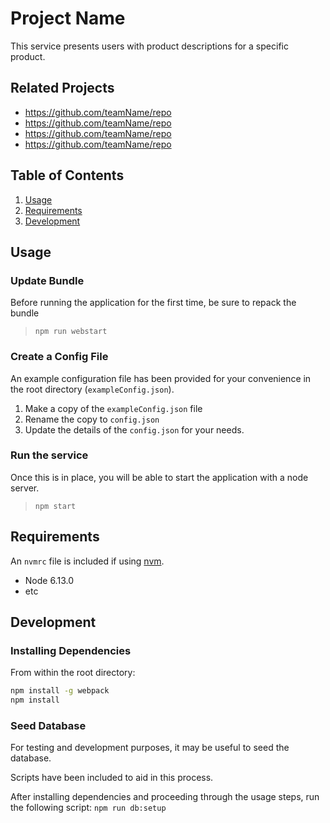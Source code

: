 # Project Name

This service presents users with product descriptions for a specific product. 

## Related Projects

  - https://github.com/teamName/repo
  - https://github.com/teamName/repo
  - https://github.com/teamName/repo
  - https://github.com/teamName/repo

## Table of Contents

1. [Usage](#Usage)
1. [Requirements](#requirements)
1. [Development](#development)

## Usage

### Update Bundle
Before running the application for the first time, be sure to repack the bundle
> `npm run webstart`

### Create a Config File
An example configuration file has been provided for your convenience in the root directory (`exampleConfig.json`).

1. Make a copy of the `exampleConfig.json` file
2. Rename the copy to `config.json`
3. Update the details of the `config.json` for your needs.

### Run the service
Once this is in place, you will be able to start the application with a node server.
> `npm start`

## Requirements

An `nvmrc` file is included if using [nvm](https://github.com/creationix/nvm).

- Node 6.13.0
- etc

## Development

### Installing Dependencies

From within the root directory:

```sh
npm install -g webpack
npm install
```
### Seed Database

For testing and development purposes, it may be useful to seed the database.

Scripts have been included to aid in this process.

After installing dependencies and proceeding through the usage steps, run the following script: `npm run db:setup`

